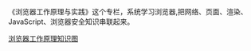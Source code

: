 《浏览器工作原理与实践》这个专栏，系统学习浏览器,把网络、页面、渲染、JavaScript、浏览器安全知识串联起来。

[浏览器工作原理知识图](https://github.com/BGround/Web-Front-End-Interview/blob/main/BrowserWork/README.md)








